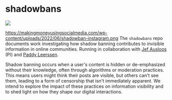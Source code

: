 # shadowbans

![](https://makingmoneyusingsocialmedia.com/wp-content/uploads/2022/06/shadowban-instagram.png)

https://makingmoneyusingsocialmedia.com/wp-content/uploads/2022/06/shadowban-instagram.png
The `shadowbans` repo documents work investigating how shadow banning contributes to invisible information in online communities. Running in collaboration with [Jef Ausloos](https://www.uva.nl/en/profile/a/u/j.ausloos/j.ausloos.html) (PI) and [Paddy Leerssen](https://www.uva.nl/en/profile/l/e/p.j.leerssen/p.j.leerssen.html).

Shadow banning occurs when a user's content is hidden or de-emphasized without their knowledge, often through algorithms or moderation practices. This means users might think their posts are visible, but others can't see them, leading to a form of censorship that isn't immediately apparent. We intend to explore the impact of these practices on information visibility and to shed light on how they shape our digital interactions.
